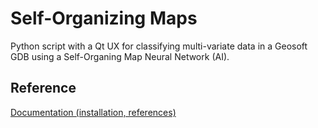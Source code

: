 # Self-Organizing Maps
Python script with a Qt UX for classifying multi-variate data in a Geosoft GDB using a Self-Organing Map Neural Network (AI).

## Reference

[Documentation (installation, references)](https://geosoftgxdev.atlassian.net/wiki/spaces/GGR/pages/490635382/Self-Organizing+Maps#Installation)
